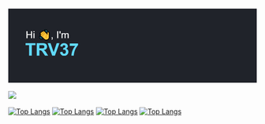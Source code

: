 ![Alt Text](./pictures/name.png)

<!--Карточка профиля:-->
![](https://github-profile-summary-cards.vercel.app/api/cards/profile-details?username=TRV37&theme=react)

[![Top Langs](https://github-profile-summary-cards.vercel.app/api/cards/stats?username=TRV37&theme=react)](https://github.com/TRV37)
[![Top Langs](https://github-profile-summary-cards.vercel.app/api/cards/most-commit-language?username=TRV37&theme=react)](https://github.com/TRV37)
[![Top Langs](https://github-profile-summary-cards.vercel.app/api/cards/repos-per-language?username=TRV37&theme=react)](https://github.com/TRV37)
[![Top Langs](https://github-profile-summary-cards.vercel.app/api/cards/productive-time?username=TRV37&theme=react)](https://github.com/TRV37)


<!--
**TRV37/TRV37** is a ✨ _special_ ✨ repository because its `README.md` (this file) appears on your GitHub profile.

Here are some ideas to get you started:

- 🔭 I’m currently working on ...
- 🌱 I’m currently learning ...
- 👯 I’m looking to collaborate on ...
- 🤔 I’m looking for help with ...
- 💬 Ask me about ...
- 📫 How to reach me: ...
- 😄 Pronouns: ...
- ⚡ Fun fact: ...
-->
